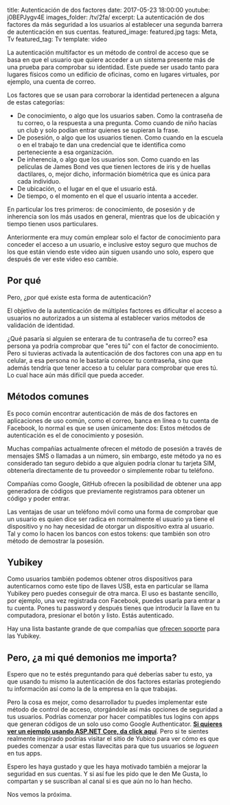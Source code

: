 title: Autenticación de dos factores
date: 2017-05-23 18:00:00
youtube: j0BEPJygv4E
images_folder: /tv/2fa/
excerpt: La autenticación de dos factores da más seguridad a los usuarios al establecer una segunda barrera de autenticación en sus cuentas.
featured_image: featured.jpg
tags: Meta, Tv
featured_tag: Tv
template: video

La autenticación multifactor es un método de control de acceso  que se basa en que el usuario que quiere acceder a un sistema presente más de una prueba para comprobar su identidad. Este puede ser usado tanto para lugares físicos como un edificio de oficinas, como en lugares virtuales, por ejemplo, una cuenta de correo.

Los factores que se usan para corroborar la identidad pertenecen a alguna de estas categorías:  

 - De conocimiento, o algo que los usuarios saben. Como la contraseña de tu correo, o la respuesta a una pregunta. Como cuando de niño hacías un club y solo podían entrar quienes se supieran la frase.
 - De posesión, o algo que los usuarios tienen. Como cuando en la escuela o en el trabajo te dan una credencial que te identifica como perteneciente a esa organización. 
 - De inherencia, o algo que los usuarios son. Como cuando en las películas de James Bond ves que tienen lectores de iris y de huellas dactilares, o, mejor dicho, información biométrica que es única para cada individuo.  
 - De ubicación, o el lugar en el que el usuario está.  
 - De tiempo, o el momento en el que el usuario intenta a acceder.

En particular los tres primeros: de conocimiento, de posesión y de inherencia son los más usados en general, mientras que los de ubicación y tiempo tienen usos particulares.

Anteriormente era muy común emplear solo el factor de conocimiento para conceder el acceso a un usuario, e inclusive estoy seguro que muchos de los que están viendo este video aún siguen usando uno solo, espero que después de ver este video eso cambie.

## Por qué  

Pero, ¿por qué existe esta forma de autenticación?  

El objetivo de la autenticación de múltiples factores es dificultar  el acceso a usuarios no autorizados a un sistema al establecer varios métodos de validación de identidad. 

¿Qué pasaría si alguien se enterara de tu contraseña de tu correo? esa persona ya podría comprobar que "eres tú" con el factor de conocimiento. Pero si tuvieras activada la autenticación de dos factores con una app en tu celular, a esa persona no le bastaría conocer tu contraseña, sino que además tendría que tener acceso a tu celular para comprobar que eres tú. Lo cual hace aún más difícil que pueda acceder.


## Métodos comunes 

Es poco común encontrar autenticación de más de dos factores en aplicaciones de uso común, como el correo, banca en línea o tu cuenta de Facebook, lo normal es que se usen únicamente dos: Estos métodos de autenticación es el de conocimiento y posesión.

Muchas compañías actualmente ofrecen el método de posesión a través de mensajes SMS o llamadas a un número, sin embargo, este método ya no es considerado tan seguro debido a que alguien podría clonar tu tarjeta SIM, obtenerla directamente de tu proveedor o simplemente robar tu teléfono.

Compañías como Google, GitHub ofrecen la posibilidad de obtener una app generadora de códigos que previamente registramos para obtener un código y poder entrar.

Las ventajas de usar un teléfono móvil como una forma de comprobar que un usuario es quien dice ser radica en normalmente el usuario ya tiene el dispositivo y no hay necesidad de otorgar un dispositivo extra al usuario. Tal y como lo hacen los bancos con estos tokens: que también son otro método de demostrar la posesión. 

## Yubikey  

Como usuarios también podemos obtener otros dispositivos para autenticarnos como este tipo de llaves USB, esta en particular se llama Yubikey pero puedes conseguir de otra marca. El uso es bastante sencillo, por ejemplo, una vez registrada con Facebook, puedes usarla para entrar a tu cuenta. Pones tu password y después tienes que introducir la llave en tu computadora, presionar el botón y listo. Estás autenticado.

Hay una lista bastante grande de que compañías que <a href="https://www.yubico.com/support/partners/" target="_blank">ofrecen soporte</a> para las Yubikey.

## Pero, ¿a mi qué demonios me importa?
Espero que no te estés preguntando para qué deberías saber tu esto, ya  que usando tu mismo la autenticación de dos factores estarías protegiendo tu información así como la de la empresa en la que trabajas.  

Pero la cosa es mejor, como desarrollador tu puedes implementar este método de control de acceso, otorgándole así más opciones de seguridad a tus usuarios. Podrías comenzar por hacer compatibles tus logins con apps que generan códigos de un solo uso como Google Authenticator. <a href="..\two-factor-authentication-asp-net" target="_blank"><strong>Si quieres ver un ejemplo usando ASP.NET Core, da click aquí</strong></a>. Pero si te sientes realmente inspirado podrías visitar el sitio de Yubico para ver cómo es que puedes comenzar a usar estas llavecitas para que tus usuarios se *logueen* en tus apps.

Espero les haya gustado y que les haya motivado también a mejorar la seguridad en sus cuentas. Y si así fue les pido que le den Me Gusta, lo compartan y se suscriban al canal si es que aún no lo han hecho.  

Nos vemos la próxima.  